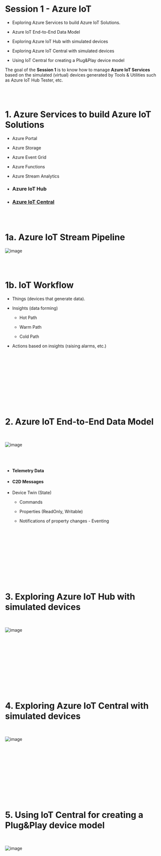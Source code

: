 <h1>Session 1 - Azure IoT</h1>
  <ul>
    <li><p>Exploring Azure Services to build Azure IoT Solutions.</p></li>
    <li><p>Azure IoT End-to-End Data Model</p></li>
    <li><p>Exploring Azure IoT Hub with simulated devices</p></li>
    <li><p>Exploring Azure IoT Central with simulated devices</p></li> 
    <li><p>Using IoT Central for creating a Plug&Play device model</p></li> 
   </ul>
  
The goal of the <b>Session 1</b> is to know how to manage <b>Azure IoT Services</b> based on the simulated (virtual) devices generated by Tools & Utilities such as Azure IoT Hub Tester, etc.  
  
  
  
<br />
<br />
<h1>1. Azure Services to build Azure IoT Solutions</h1>
 <ul>
    <li><p>Azure Portal </p></li> 
    <li><p>Azure Storage</p></li>
    <li><p>Azure Event Grid </p></li>
    <li><p>Azure Functions </p></li>
    <li><p>Azure Stream Analytics </p></li> 
  <li><h3><p>Azure IoT Hub </p></h3></li> 
    <li><p><h3><a href="https://github.com/romankiss/R-IoT/blob/main/Projects/Hands-on%20Labs/Azure%20IoT/July2023/4.%20Session%201%20-%20Azure%20IoT/Azure%20IoT%20Central.md">Azure IoT Central</a></h3></p></li>

   </ul>




<br />
<br />  
<h1>1a. Azure IoT Stream Pipeline</h1>

   ![image](https://github.com/romankiss/R-IoT/assets/30365471/ebe11dc8-6993-48e6-9290-10ca20e7c4b8)

<br />
<br />  


<h1>1b. IoT Workflow</h1>
  <ul>
    <li><p>Things (devices that generate data).</p></li>
    <li><p>Insights (data forming)</p></li>
      <ul>
        <li><p>Hot Path</p></li>
        <li><p>Warm Path</p></li>
        <li><p>Cold Path</p></li>
     </ul>
    <li><p>Actions based on insights (raising alarms, etc.)</p></li>
   </ul>
   
<br />
<br />
<br />
<br />
<br />
<br />
<br />
<br />
<br />
<br /> 
<h1>2. Azure IoT End-to-End Data Model</h1>

<br />

![image](https://github.com/romankiss/R-IoT/assets/30365471/7997c7a8-475f-45a8-9f9e-dbfa9019b368)

<br />
<br />  
 <ul>
  <li><p><h4>Telemetry Data</h4></p></li>
    <li><p><h4>C2D Messages</h4></p></li>
    <li><p>Device Twin (State)</p></li>
       <ul>
        <li><p>Commands</p></li>
        <li>Properties (ReadOnly, Writable)</p></li> 
        <li><p>Notifications of property changes - Eventing</p></li> 
       </ul>
   </ul>

<br />
<br />
<br />
<br />
<br />
<br />
<br />
<br />
<br />
<br />  

<h1>3. Exploring Azure IoT Hub with simulated devices</h1>
<br />

 ![image](https://github.com/romankiss/R-IoT/assets/30365471/fb658b94-44b4-4edd-8ef7-d0f5689aa540)

  <br />
<br />
<br />
<br />
<br />
<br />
<br />
<br />
<br />
<br />  
<h1>4. Exploring Azure IoT Central with simulated devices</h1>
<br />

![image](https://github.com/romankiss/R-IoT/assets/30365471/10e45b1d-b6cb-429f-b496-8b06087a2f98)


<br />
<br />
<br />
<br />
<br />
<br />
<br />
<br />
<br />
<br />  
<h1>5. Using IoT Central for creating a Plug&Play device model</h1>
<br />

![image](https://github.com/romankiss/R-IoT/assets/30365471/358825e3-f6a4-4dd0-8ff8-0cc21e90f85e)
 
